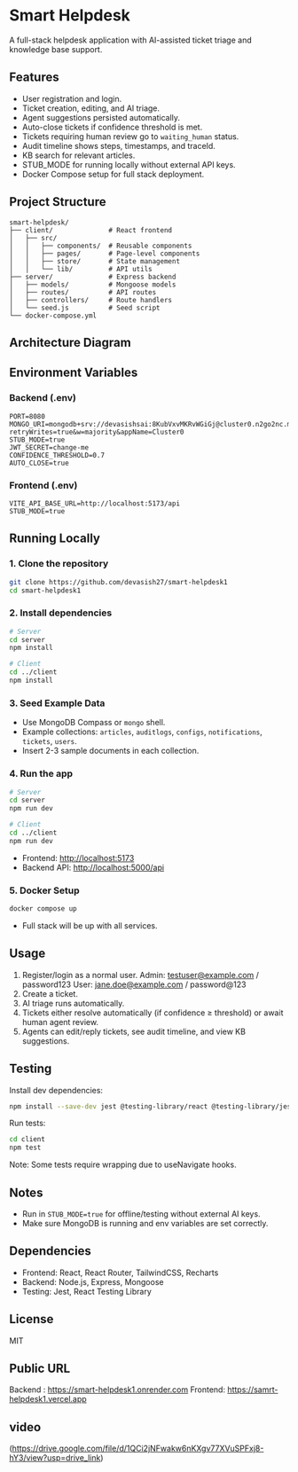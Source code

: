 # Smart Helpdesk

A full-stack helpdesk application with AI-assisted ticket triage and knowledge base support.

## Features

* User registration and login.
* Ticket creation, editing, and AI triage.
* Agent suggestions persisted automatically.
* Auto-close tickets if confidence threshold is met.
* Tickets requiring human review go to `waiting_human` status.
* Audit timeline shows steps, timestamps, and traceId.
* KB search for relevant articles.
* STUB\_MODE for running locally without external API keys.
* Docker Compose setup for full stack deployment.

## Project Structure

```
smart-helpdesk/
├── client/              # React frontend
│   ├── src/
│   │   ├── components/  # Reusable components
│   │   ├── pages/       # Page-level components
│   │   ├── store/       # State management
│   │   └── lib/         # API utils
├── server/              # Express backend
│   ├── models/          # Mongoose models
│   ├── routes/          # API routes
│   ├── controllers/     # Route handlers
│   └── seed.js          # Seed script
└── docker-compose.yml
```

## Architecture Diagram



## Environment Variables

### Backend (.env)

```
PORT=8080
MONGO_URI=mongodb+srv://devasishsai:8KubVxvMKRvWGiGj@cluster0.n2go2nc.mongodb.net/?retryWrites=true&w=majority&appName=Cluster0
STUB_MODE=true
JWT_SECRET=change-me
CONFIDENCE_THRESHOLD=0.7
AUTO_CLOSE=true
```

### Frontend (.env)

```
VITE_API_BASE_URL=http://localhost:5173/api
STUB_MODE=true
```

## Running Locally

### 1. Clone the repository

```bash
git clone https://github.com/devasish27/smart-helpdesk1
cd smart-helpdesk1
```

### 2. Install dependencies

```bash
# Server
cd server
npm install

# Client
cd ../client
npm install
```

### 3. Seed Example Data

* Use MongoDB Compass or `mongo` shell.
* Example collections: `articles`, `auditlogs`, `configs`, `notifications`, `tickets`, `users`.
* Insert 2-3 sample documents in each collection.

### 4. Run the app

```bash
# Server
cd server
npm run dev

# Client
cd ../client
npm run dev
```

* Frontend: [http://localhost:5173](http://localhost:5173)
* Backend API: [http://localhost:5000/api](http://localhost:8000/api)

### 5. Docker Setup

```bash
docker compose up
```

* Full stack will be up with all services.

## Usage

1. Register/login as a normal user.
    Admin: testuser@example.com / password123
    User: jane.doe@example.com / password@123
2. Create a ticket.
3. AI triage runs automatically.
4. Tickets either resolve automatically (if confidence ≥ threshold) or await human agent review.
5. Agents can edit/reply tickets, see audit timeline, and view KB suggestions.



## Testing

Install dev dependencies:
```bash
npm install --save-dev jest @testing-library/react @testing-library/jest-dom
```

Run tests:
```bash
cd client
npm test
```

Note: Some tests require <Router> wrapping due to useNavigate hooks.


## Notes

* Run in `STUB_MODE=true` for offline/testing without external AI keys.
* Make sure MongoDB is running and env variables are set correctly.

## Dependencies

* Frontend: React, React Router, TailwindCSS, Recharts
* Backend: Node.js, Express, Mongoose
* Testing: Jest, React Testing Library

## License

MIT

## Public URL
Backend : https://smart-helpdesk1.onrender.com
Frontend: https://samrt-helpdesk1.vercel.app

## video
(https://drive.google.com/file/d/1QCi2jNFwakw6nKXgv77XVuSPFxj8-hY3/view?usp=drive_link)